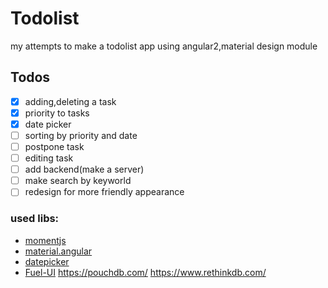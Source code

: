 # Todolist

my attempts to make a todolist app using angular2,material design module

## Todos
- [x] adding,deleting a task
- [x] priority to tasks
- [x] date picker 
- [ ] sorting by priority and date
- [ ] postpone task
- [ ] editing task
- [ ] add backend(make a server)
- [ ] make search by keyworld
- [ ] redesign for more friendly appearance

### used libs:
* [momentjs](http://momentjs.com/)
* [material.angular](https://material.angular.io/)
* [datepicker](https://github.com/kekeh/mydatepicker)
* [Fuel-UI](http://fuelinteractive.github.io)
https://pouchdb.com/
https://www.rethinkdb.com/